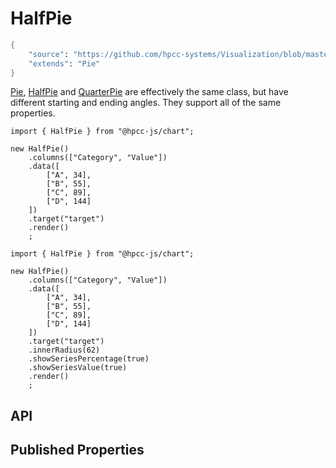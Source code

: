 # HalfPie

```meta
{
    "source": "https://github.com/hpcc-systems/Visualization/blob/master/packages/chart/src/HalfPie.ts#L3",
    "extends": "Pie"
}
```

<a href="#chart_Pie" onclick="showPageByClass('chart_Pie')">Pie</a>, <a href="#chart_HalfPie" onclick="showPageByClass('chart_HalfPie')">HalfPie</a> and <a href="#chart_QuarterPie" onclick="showPageByClass('chart_QuarterPie')">QuarterPie</a> are effectively the same class, but have different starting and ending angles. They support all of the same properties.
```sample-code
import { HalfPie } from "@hpcc-js/chart";

new HalfPie()
    .columns(["Category", "Value"])
    .data([
        ["A", 34],
        ["B", 55],
        ["C", 89],
        ["D", 144]
    ])
    .target("target")
    .render()
    ;
```
```sample-code
import { HalfPie } from "@hpcc-js/chart";

new HalfPie()
    .columns(["Category", "Value"])
    .data([
        ["A", 34],
        ["B", 55],
        ["C", 89],
        ["D", 144]
    ])
    .target("target")
    .innerRadius(62)
    .showSeriesPercentage(true)
    .showSeriesValue(true)
    .render()
    ;
```

## API

## Published Properties
```@hpcc-js/chart:HalfPie
```
